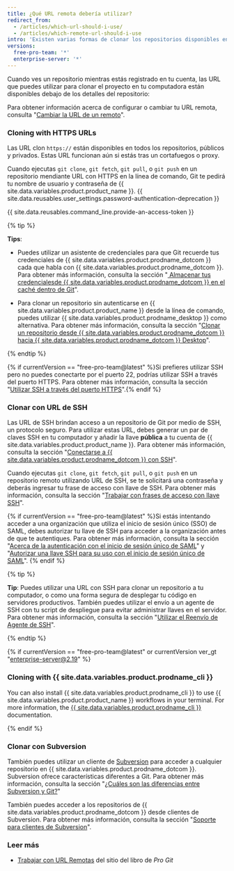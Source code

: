```yaml
---
title: ¿Qué URL remota debería utilizar?
redirect_from:
  - /articles/which-url-should-i-use/
  - /articles/which-remote-url-should-i-use
intro: 'Existen varias formas de clonar los repositorios disponibles en {{ site.data.variables.product.prodname_dotcom }}.'
versions:
  free-pro-team: '*'
  enterprise-server: '*'
---
```


Cuando ves un repositorio mientras estás registrado en tu cuenta, las URL que puedes utilizar para clonar el proyecto en tu computadora están disponibles debajo de los detalles del repositorio:

Para obtener información acerca de configurar o cambiar tu URL remota, consulta "[Cambiar la URL de un remoto](/articles/changing-a-remote-s-url)".

### Cloning with HTTPS URLs

Las URL clon `https://` están disponibles en todos los repositorios, públicos y privados. Estas URL funcionan aún si estás tras un cortafuegos o proxy.

Cuando ejecutas `git clone`, `git fetch`, `git pull`, o `git push` en un repositorio mendiante URL con HTTPS en la línea de comando, Git te pedirá tu nombre de usuario y contraseña de {{ site.data.variables.product.product_name }}. {{ site.data.reusables.user_settings.password-authentication-deprecation }}

{{ site.data.reusables.command_line.provide-an-access-token }}

{% tip %}

**Tips**:

- Puedes utilizar un asistente de credenciales para que Git recuerde tus credenciales de {{ site.data.variables.product.prodname_dotcom }} cada que habla con {{ site.data.variables.product.prodname_dotcom }}. Para obtener más información, consulta la sección "[ Almacenar tus credencialesde {{ site.data.variables.product.prodname_dotcom }} en el caché dentro de Git](/github/using-git/caching-your-github-credentials-in-git)".

- Para clonar un repositorio sin autenticarse en {{ site.data.variables.product.product_name }} desde la línea de comando, puedes utilizar {{ site.data.variables.product.prodname_desktop }} como alternativa. Para obtener más información, consulta la sección "[Clonar un repositorio desde {{ site.data.variables.product.prodname_dotcom }} hacia {{ site.data.variables.product.prodname_dotcom }} Desktop](/desktop/contributing-to-projects/cloning-a-repository-from-github-to-github-desktop)".

{% endtip %}

 {% if currentVersion == "free-pro-team@latest" %}Si prefieres utilizar SSH pero no puedes conectarte por el puerto 22, podrías utilizar SSH a través del puerto HTTPS. Para obtener más información, consulta la sección "[Utilizar SSH a través del puerto HTTPS](/github/authenticating-to-github/using-ssh-over-the-https-port)".{% endif %}

### Clonar con URL de SSH

Las URL de SSH brindan acceso a un repositorio de Git por medio de SSH, un protocolo seguro. Para utilizar estas URL, debes generar un par de claves SSH en tu computador y añadir la llave **pública** a tu cuenta de {{ site.data.variables.product.product_name }}. Para obtener más información, consulta la sección "[Conectarse a {{ site.data.variables.product.prodname_dotcom }} con SSH](/github/authenticating-to-github/connecting-to-github-with-ssh)".

Cuando ejecutas `git clone`, `git fetch`, `git pull`, o `git push` en un repositorio remoto utilizando URL de SSH, se te solicitará una contraseña y deberás ingresar tu frase de acceso con llave de SSH. Para obtener más información, consulta la sección "[Trabajar con frases de acceso con llave SSH](/github/authenticating-to-github/working-with-ssh-key-passphrases)".

{% if currentVersion == "free-pro-team@latest" %}Si estás intentando acceder a una organización que utiliza el inicio de sesión único (SSO) de SAML, debes autorizar tu llave de SSH para acceder a la organización antes de que te autentiques. Para obtener más información, consulta la sección "[Acerca de la autenticación con el inicio de sesión único de SAML](/github/authenticating-to-github/about-authentication-with-saml-single-sign-on)" y "[Autorizar una llave SSH para su uso con el inicio de sesión único de SAML](/github/authenticating-to-github/authorizing-an-ssh-key-for-use-with-saml-single-sign-on)". {% endif %}

{% tip %}

**Tip**: Puedes utilizar una URL con SSH para clonar un repositorio a tu computador, o como una forma segura de desplegar tu código en servidores productivos. También puedes utilizar el envío a un agente de SSH con tu script de despliegue para evitar administrar llaves en el servidor. Para obtener más información, consulta la sección "[Utilizar el Reenvío de Agente de SSH](/v3/guides/using-ssh-agent-forwarding/)".

{% endtip %}

{% if currentVersion == "free-pro-team@latest" or currentVersion ver_gt "enterprise-server@2.19" %}

### Cloning with {{ site.data.variables.product.prodname_cli }}

You can also install {{ site.data.variables.product.prodname_cli }} to use {{ site.data.variables.product.product_name }} workflows in your terminal. For more information, the [{{ site.data.variables.product.prodname_cli }}](https://cli.github.com/manual/) documentation.

{% endif %}

### Clonar con Subversion

También puedes utilizar un cliente de [Subversion](https://subversion.apache.org/) para acceder a cualquier repositorio en {{ site.data.variables.product.prodname_dotcom }}. Subversion ofrece características diferentes a Git. Para obtener más información, consulta la sección "[¿Cuáles son las diferencias entre Subversion y Git?](/github/importing-your-projects-to-github/what-are-the-differences-between-subversion-and-git)"

También puedes acceder a los repositorios de {{ site.data.variables.product.prodname_dotcom }} desde clientes de Subversion. Para obtener más información, consulta la sección "[Soporte para clientes de Subversion](/github/importing-your-projects-to-github/support-for-subversion-clients)".

### Leer más

- [Trabajar con URL Remotas](https://git-scm.com/book/en/Git-Basics-Working-with-Remotes) del sitio del libro de _Pro Git_
